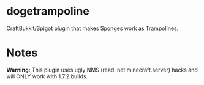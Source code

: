 dogetrampoline
==============

CraftBukkit/Spigot plugin that makes Sponges work as Trampolines.

Notes
=====
**Warning:** This plugin uses ugly NMS (read: net.minecraft.server) hacks and will ONLY work with 1.7.2 builds.
